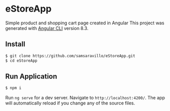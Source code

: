 # eStoreApp
Simple product and shopping cart page created in Angular
This project was generated with [Angular CLI](https://github.com/angular/angular-cli) version 8.3.

## Install

```bash
$ git clone https://github.com/samsaravillo/eStoreApp.git
$ cd eStoreApp
```

## Run Application
```bash
$ npm i
```

Run `ng serve` for a dev server. Navigate to `http://localhost:4200/`. 
The app will automatically reload if you change any of the source files.
